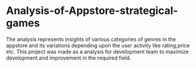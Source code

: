 # Analysis-of-Appstore-strategical-games
The analysis represents insights of various categories of genres in the appstore and its variations depending upon the user activity like rating,price etc. This project was made as a analysis for development team to maximize development and improvement in the required field. 
